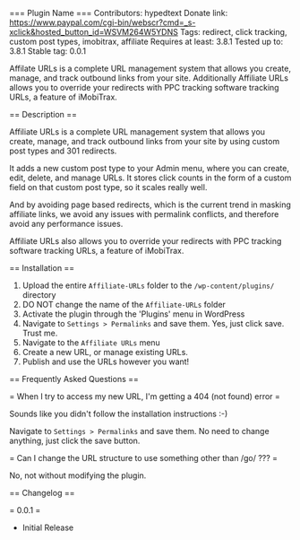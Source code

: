 === Plugin Name ===
Contributors: hypedtext
Donate link: https://www.paypal.com/cgi-bin/webscr?cmd=_s-xclick&hosted_button_id=WSVM264W5YDNS
Tags: redirect, click tracking, custom post types, imobitrax, affiliate
Requires at least: 3.8.1
Tested up to: 3.8.1
Stable tag: 0.0.1

Affilate URLs is a complete URL management system that allows you create, manage, and track outbound links from your site. Additionally Affiliate URLs allows you to override your redirects with PPC tracking software tracking URLs, a feature of iMobiTrax.

== Description ==

Affiliate URLs is a complete URL management system that allows you create, manage, and track outbound links from your site by using custom post types and 301 redirects.

It adds a new custom post type to your Admin menu, where you can create, edit, delete, and manage URLs. It stores click counts in the form of a custom field on that custom post type, so it scales really well.

And by avoiding page based redirects, which is the current trend in masking affiliate links, we avoid any issues with permalink conflicts, and therefore avoid any performance issues.

Affiliate URLs also allows you to override your redirects with PPC tracking software tracking URLs, a feature of iMobiTrax.

== Installation ==

1. Upload the entire `Affiliate-URLs` folder to the `/wp-content/plugins/` directory
1. DO NOT change the name of the `Affiliate-URLs` folder
1. Activate the plugin through the 'Plugins' menu in WordPress
1. Navigate to `Settings > Permalinks` and save them. Yes, just click save. Trust me.
1. Navigate to the `Affiliate URLs` menu
1. Create a new URL, or manage existing URLs.
1. Publish and use the URLs however you want!

== Frequently Asked Questions ==

= When I try to access my new URL, I'm getting a 404 (not found) error =

Sounds like you didn't follow the installation instructions :-)

Navigate to `Settings > Permalinks` and save them. No need to change anything, just click the save button.

= Can I change the URL structure to use something other than /go/ ??? =

No, not without modifying the plugin.

== Changelog ==

= 0.0.1 =
* Initial Release
